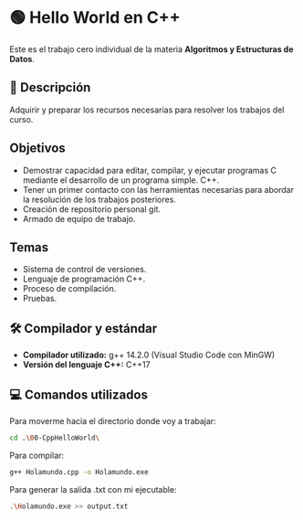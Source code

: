 # 🟢 Hello World en C++

Este es el trabajo cero individual de la materia **Algoritmos y Estructuras de Datos**.

## 🧾 Descripción

Adquirir y preparar los recursos necesarias para resolver los trabajos del curso. 

## Objetivos
- Demostrar capacidad para editar, compilar, y ejecutar programas C mediante el desarrollo de un programa simple. C++.
- Tener un primer contacto con las herramientas necesarias para abordar la resolución de los trabajos posteriores.
- Creación de repositorio personal git.
- Armado de equipo de trabajo.

## Temas
- Sistema de control de versiones.
- Lenguaje de programación C++.
- Proceso de compilación.
- Pruebas.

## 🛠️ Compilador y estándar

- **Compilador utilizado:** g++ 14.2.0 (Visual Studio Code con MinGW)  
- **Versión del lenguaje C++:** C++17  

## 💻 Comandos utilizados
Para moverme hacia el directorio donde voy a trabajar:
```bash
cd .\00-CppHelloWorld\
```
Para compilar:
```bash
g++ Holamundo.cpp -o Holamundo.exe
```
Para generar la salida .txt con mi ejecutable:
```bash
.\Holamundo.exe >> output.txt
```
